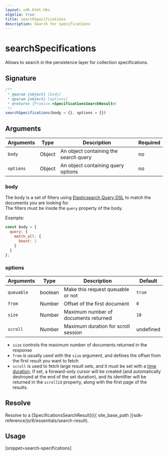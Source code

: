```yaml
---
layout: sdk.html.hbs
algolia: true
title: searchSpecifications
description: Search for specifications
---
```


# searchSpecifications

Allows to search in the persistence layer for collection specifications.

## Signature

```javascript
/**
 * @param {object} [body]
 * @param {object} [options]
 * @returns {Promise.<SpecificationsSearchResult>}
 */
searchSpecifications(body = {}, options = {})
```

## Arguments

| Arguments    | Type    | Description | Required
|--------------|---------|-------------|----------
| ``body`` | Object | An object containing the search query    | no  |
| ``options`` | Object | An object containing query options    | no  |


### **body**

The body is a set of filters using [Elasticsearch Query DSL](https://www.elastic.co/guide/en/elasticsearch/reference/5.4/search-request-body.html) to match the documents you are looking for.  
The filters must be inside the `query` property of the body.

Example:

```js
const body = {
  query: {
    match_all: {
      boost: 1
    }
  }
};
```

### **options**

| Arguments    | Type    | Description | Default |
|--------------|---------|-------------|---------- |
| `queuable` | boolean | Make this request queuable or not | `true`  |
| ``from`` | Number | Offset of the first document    | `0`  |
| ``size`` | Number | Maximum number of documents returned    | `10` |
| ``scroll`` | Number | Maximum duration for scroll session    | undefined |

* `size` controls the maximum number of documents returned in the response
* `from` is usually used with the `size` argument, and defines the offset from the first result you want to fetch
* `scroll` is used to fetch large result sets, and it must be set with a [time duration](https://www.elastic.co/guide/en/elasticsearch/reference/5.4/common-options.html#time-units). If set, a forward-only cursor will be created (and automatically destroyed at the end of the set duration), and its identifier will be returned in the `scrollId` property, along with the first page of the results.

## Resolve

Resolve to a [SpecificationsSearchResult]({{ site_base_path }}sdk-reference/js/6/essentials/search-result).

## Usage

[snippet=search-specifications]
